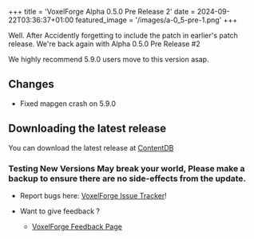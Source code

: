 +++ 
title = 'VoxelForge Alpha 0.5.0 Pre Release 2' 
date = 2024-09-22T03:36:37+01:00
featured_image = '/images/a-0_5-pre-1.png'
+++

Well. After Accidently forgetting to include the patch in earlier's patch release. We're back again with Alpha 0.5.0  Pre Release #2

We highly recommend 5.9.0 users move to this version asap.
## Changes
  - Fixed mapgen crash on 5.9.0

## Downloading the latest release
You can download the latest release at [ContentDB](https://content.minetest.net/packages/VoxelForge/voxelforge)

### Testing New Versions May break your world, Please make a backup to ensure there are no side-effects from the update.

 - Report bugs here:
[VoxelForge Issue Tracker](https://github.com/VoxelForge/VoxelForge/issues)!

- Want to give feedback ?
  - [VoxelForge Feedback Page](https://github.com/VoxelForge/VoxelForge/discussions/141)
